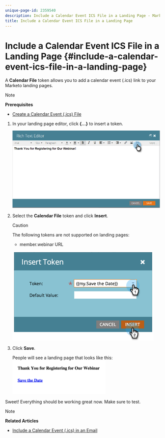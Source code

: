 ```yaml
---
unique-page-id: 2359540
description: Include a Calendar Event ICS File in a Landing Page - Marketo Docs - Product Documentation
title: Include a Calendar Event ICS File in a Landing Page
---
```


# Include a Calendar Event ICS File in a Landing Page {#include-a-calendar-event-ics-file-in-a-landing-page}

A **Calendar File** token allows you to add a calendar event (.ics) link to your Marketo landing pages.

>[!NOTE]
>
>**Prerequisites**
>
>* [Create a Calendar Event (.ics) File](../../../../product-docs/email-marketing/general/functions-in-the-editor/create-a-calendar-event-ics-file.md)
>

1. In your landing page editor, click **{...}** to insert a token.

   ![](assets/image2015-7-8-17-3a51-3a29.png)

1. Select the **Calendar File** token and click **Insert**.

   >[!CAUTION]
   >
   >The following tokens are not supported on landing pages:
   >
   >    
   >    
   >    * member.webinar URL
   >    
   >

   ![](assets/image2015-1-6-16-3a31-3a28.png)

1. Click **Save**.

   People will see a landing page that looks like this:   ![](assets/image2015-1-6-16-3a42-3a51.png)

Sweet! Everything should be working great now. Make sure to test.

>[!NOTE]
>
>**Related Articles**
>
>* [Include a Calendar Event (.ics) in an Email](../../../../product-docs/email-marketing/general/functions-in-the-editor/include-a-calendar-event-ics-in-an-email.md)
>

